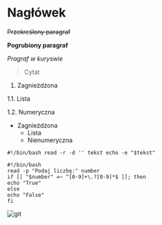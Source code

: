 # Nagłówek

~~Przekreślony paragraf~~

**Pogrubiony paragraf**

*Pragraf w kuryswie*

>Cytat

1. Zagnieżdżona

  1.1. Lista

  1.2. Numeryczna
- Zagnieżdżona
  - Lista
  - Nienumeryczna

`
#!/bin/bash
read -r -d '' tekst
echo -e "$tekst"
`
```
#!/bin/bash
read -p "Podaj liczbę:" number
if [[ "$number" =~ ^[0-9]+\.?[0-9]*$ ]]; then
echo "True"
else
echo "False"
fi
```
![git](picture/git.jpg)
